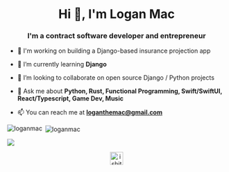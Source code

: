 <!--
### Hi there 👋

**loganmac/loganmac** is a ✨ _special_ ✨ repository because its `README.md` (this file) appears on your GitHub profile.

Here are some ideas to get you started:

- 🔭 I’m currently working on ...
- 🌱 I’m currently learning ...
- 👯 I’m looking to collaborate on ...
- 🤔 I’m looking for help with ...
- 💬 Ask me about ...
- 📫 How to reach me: ...
- 😄 Pronouns: ...
- ⚡ Fun fact: ...

- 👨‍💻 All of my projects are available at [https://loganmac.netlify.com/](https://loganmac.netlify.com/)
- 📝 I regulary write articles on [https://medium.com/@loganmac](https://medium.com/@loganmac) 

-->
<h1 align="center">Hi 👋, I'm Logan Mac</h1>
<h3 align="center">I'm a contract software developer and entrepreneur</h3>

- 🎯 I'm working on building a Django-based insurance projection app

- 🌱 I’m currently learning **Django**

- 👯 I’m looking to collaborate on open source Django / Python projects

- 💬 Ask me about **Python, Rust, Functional Programming, Swift/SwiftUI, React/Typescript, Game Dev, Music**

- 📫 You can reach me at **loganthemac@gmail.com**

<!-- BLOG-POST-LIST:START -->
<!-- BLOG-POST-LIST:END -->

<!-- <p align="left"> <img src="https://user-images.githubusercontent.com/50510726/107740654-a8ef1d00-6d31-11eb-8847-516b42837ed3.png" alt="cplusplus" width="40" height="40"/> <img src="https://user-images.githubusercontent.com/50510726/107741936-20be4700-6d34-11eb-96c3-7322fdb825cd.png" alt="dart" width="40" height="40"/> <img src="https://www.vectorlogo.zone/logos/flutterio/flutterio-icon.svg" alt="flutter" width="40" height="40"/> <img src="https://user-images.githubusercontent.com/50510726/107741241-ce305b00-6d32-11eb-957e-6c35da8ea810.png" alt="java" width="40" height="40"/> <img src="https://www.vectorlogo.zone/logos/firebase/firebase-icon.svg" alt="firebase" width="40" height="40"/><img src="https://www.vectorlogo.zone/logos/git-scm/git-scm-icon.svg" alt="git" width="40" height="40"/>  <img src="https://user-images.githubusercontent.com/50510726/107741611-84944000-6d33-11eb-8adc-ff15ebcb1a0e.png" alt="python" width="40" height="40"/></p> -->
<img align="left" src="https://github-readme-stats.vercel.app/api/top-langs/?username=loganmac&theme=radical" alt="loganmac" />&nbsp;<img align="center" src="https://github-readme-stats.vercel.app/api?username=loganmac&count_private=true&theme=radical" alt="loganmac" /> 

![](https://komarev.com/ghpvc/?username=loganmac)


<p align="center">
<a href="https://twitter.com/loganthemac" target="blank"><img align="center" src="https://cdn.jsdelivr.net/npm/simple-icons@3.0.1/icons/twitter.svg" alt="ishitakeshawani" height="30" width="30"  /></a>
<!-- <a href="https://instagram.com/username" target="blank"><img align="center" src="https://cdn.jsdelivr.net/npm/simple-icons@3.0.1/icons/instagram.svg" alt="" height="30" width="30" /></a> -->
<!-- <a href="https://medium.com/@username" target="blank"><img align="center" src="https://cdn.jsdelivr.net/npm/simple-icons@3.0.1/icons/medium.svg" alt="https://medium.com/@username" height="30" width="30" /></a> -->
<!-- <a href="https://www.youtube.com/channel/CHANNEL_NAME/featured?view_as=subscriber" target="blank"><img align="center" src="https://cdn.jsdelivr.net/npm/simple-icons@3.0.1/icons/youtube.svg" alt="channelname" height="30" width="30" /></a> -->
</p>
